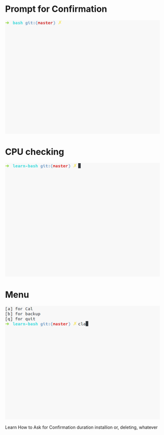 # Prompt for Confirmation

![image](./clean.gif)

# CPU checking

![image2](./cc.gif)

# Menu
![image3](./menu.gif)


Learn How to Ask for Confirmation  duration installion or, deleting, whatever
